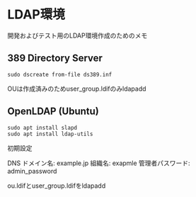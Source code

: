 # LDAP環境

開発およびテスト用のLDAP環境作成のためのメモ

## 389 Directory Server

```
sudo dscreate from-file ds389.inf
```

OUは作成済みのためuser_group.ldifのみldapadd

## OpenLDAP (Ubuntu)

```
sudo apt install slapd
sudo apt install ldap-utils
```
初期設定

DNS ドメイン名: example.jp
組織名: exapmle
管理者パスワード: admin_password

ou.ldifとuser_group.ldifをldapadd
